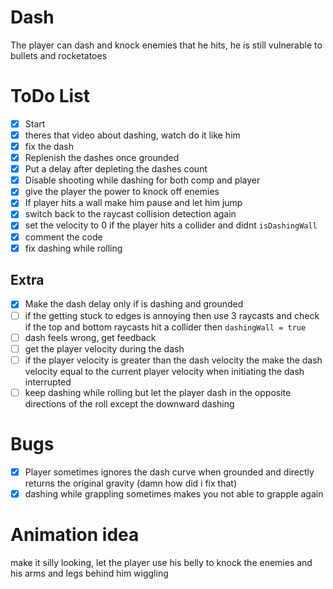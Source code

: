 # Dash
The player can dash and knock enemies that he hits, he is still vulnerable to bullets and rocketatoes

# ToDo List
- [x] Start
- [x] theres that video about dashing, watch do it like him
- [x] fix the dash
- [x] Replenish the dashes once grounded
- [x] Put a delay after depleting the dashes count
- [x] Disable shooting while dashing for both comp and player
- [x] give the player the power to knock off enemies
- [x] If player hits a wall make him pause and let him jump
- [x] switch back to the raycast collision detection again
- [x] set the velocity to 0 if the player hits a collider and didnt `isDashingWall`
- [x] comment the code
- [x] fix dashing while rolling 

## Extra
- [x] Make the dash delay only if is dashing and grounded
- [ ] if the getting stuck to edges is annoying then use 3 raycasts and check if the top and bottom raycasts hit a collider then `dashingWall = true`
- [ ] dash feels wrong, get feedback
- [ ] get the player velocity during the dash
- [ ] if the player velocity is greater than the dash velocity the make the dash velocity equal to the current player velocity when initiating the dash interrupted
- [ ] keep dashing while rolling but let the player dash in the opposite directions of the roll except the downward dashing

# Bugs
- [x] Player sometimes ignores the dash curve when grounded and directly returns the original gravity (damn how did i fix that)
- [x] dashing while grappling sometimes makes you not able to grapple again
# Animation idea
make it silly looking, let the player use his belly to knock the enemies and his arms and legs behind him wiggling 